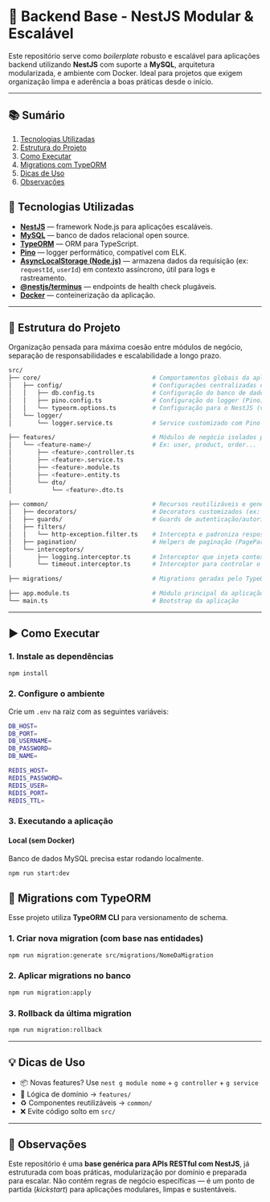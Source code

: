 # 🧱 Backend Base - NestJS Modular & Escalável

Este repositório serve como *boilerplate* robusto e escalável para aplicações backend utilizando **NestJS** com suporte a **MySQL**, arquitetura modularizada, e ambiente com Docker. Ideal para projetos que exigem organização limpa e aderência a boas práticas desde o início.

---

## 📚 Sumário

1. [Tecnologias Utilizadas](#tecnologias-utilizadas)
2. [Estrutura do Projeto](#estrutura-do-projeto)
3. [Como Executar](#como-executar)
4. [Migrations com TypeORM](#migrations-com-typeorm)
5. [Dicas de Uso](#dicas-de-uso)
6. [Observações](#observações)

## 🚀 Tecnologias Utilizadas

* **[NestJS](https://nestjs.com/)** — framework Node.js para aplicações escaláveis.
* **[MySQL](https://www.mysql.com/)** — banco de dados relacional open source.
* **[TypeORM](https://typeorm.io/)** — ORM para TypeScript.
* **[Pino](https://getpino.io/)** — logger performático, compatível com ELK.
* **[AsyncLocalStorage (Node.js)](https://nodejs.org/api/async_hooks.html#class-asynclocalstorage)** — armazena dados da requisição (ex: `requestId`, `userId`) em contexto assíncrono, útil para logs e rastreamento.
* **[@nestjs/terminus](https://docs.nestjs.com/recipes/terminus)** — endpoints de health check plugáveis.
* **[Docker](https://www.docker.com/)** — conteinerização da aplicação.

---

## 🧩 Estrutura do Projeto

Organização pensada para máxima coesão entre módulos de negócio, separação de responsabilidades e escalabilidade a longo prazo.

```bash
src/
├── core/                               # Comportamentos globais da aplicação
│   ├── config/                         # Configurações centralizadas da aplicação
│   │   ├── db.config.ts                # Configuração do banco de dados
│   │   ├── pino.config.ts              # Configuração do logger (Pino)
│   │   └── typeorm.options.ts          # Configuração para o NestJS (via registerAs)
│   └── logger/
│       └── logger.service.ts           # Service customizado com Pino e contexto assíncrono

├── features/                           # Módulos de negócio isolados por domínio
│   └── <feature-name>/                 # Ex: user, product, order...
│       ├── <feature>.controller.ts
│       ├── <feature>.service.ts
│       ├── <feature>.module.ts
│       ├── <feature>.entity.ts
│       └── dto/
│           └── <feature>.dto.ts

├── common/                             # Recursos reutilizáveis e genéricos
│   ├── decorators/                     # Decorators customizados (ex: @User)
│   ├── guards/                         # Guards de autenticação/autorização
│   ├── filters/
│   │   └── http-exception.filter.ts    # Intercepta e padroniza respostas de erro da API
│   ├── pagination/                     # Helpers de paginação (PageParams, PageList)
│   └── interceptors/
│       ├── logging.interceptor.ts      # Interceptor que injeta contexto por requisição (requestId, userId, etc.)
│       └── timeout.interceptor.ts      # Interceptor para controlar o tempo de execução

├── migrations/                         # Migrations geradas pelo TypeORM

├── app.module.ts                       # Módulo principal da aplicação NestJS
└── main.ts                             # Bootstrap da aplicação
```

---

## ▶️ Como Executar

### 1. Instale as dependências

```bash
npm install
```

### 2. Configure o ambiente

Crie um `.env` na raiz com as seguintes variáveis:

```bash
DB_HOST=
DB_PORT=
DB_USERNAME=
DB_PASSWORD=
DB_NAME=

REDIS_HOST=
REDIS_PASSWORD=
REDIS_USER=
REDIS_PORT=
REDIS_TTL=
```

### 3. Executando a aplicação

#### Local (sem Docker)

Banco de dados MySQL precisa estar rodando localmente.

```bash
npm run start:dev
```

## 🧬 Migrations com TypeORM

Esse projeto utiliza **TypeORM CLI** para versionamento de schema.

### 1. Criar nova migration (com base nas entidades)

```bash
npm run migration:generate src/migrations/NomeDaMigration
```

### 2. Aplicar migrations no banco

```bash
npm run migration:apply
```

### 3. Rollback da última migration

```bash
npm run migration:rollback
```

---

## 💡 Dicas de Uso

- 📦 Novas features? Use `nest g module nome` + `g controller` + `g service`
- 🧠 Lógica de domínio → `features/`
- ♻️ Componentes reutilizáveis → `common/`
- ❌ Evite código solto em `src/`

---

## 📌 Observações

Este repositório é uma **base genérica para APIs RESTful com NestJS**, já estruturada com boas práticas, modularização por domínio e preparada para escalar.
Não contém regras de negócio específicas — é um ponto de partida (*kickstart*) para aplicações modulares, limpas e sustentáveis.